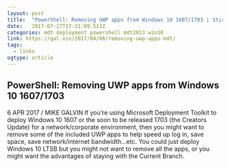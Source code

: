 ```yaml
---
layout: post 
title:  "PowerShell: Removing UWP apps from Windows 10 1607/1703 | Stick To The Script!" 
date:   2017-07-27T17:31:09.513Z 
categories: mdt deployment powershell mdt2013 win10
link: https://gal.vin/2017/04/06/removing-uwp-apps-mdt/ 
tags:
  - links
ogtype: article 
---
```


## PowerShell: Removing UWP apps from Windows 10 1607/1703
6 APR 2017 / MIKE GALVIN
If you’re using Microsoft Deployment Toolkit to deploy Windows 10 1607 or the soon to be released 1703 (the Creators Update) for a network/corporate environment, then you might want to remove some of the included UWP apps to help speed up log in, save space, save network/internet bandwidth…etc. You could just deploy Windows 10 LTSB but you might not want to remove all the apps, or you might want the advantages of staying with the Current Branch.

